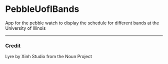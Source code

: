 # PebbleUofIBands
App for the pebble watch to display the schedule for different bands at the University of Illinois

----
### Credit
Lyre by Xinh Studio from the Noun Project
